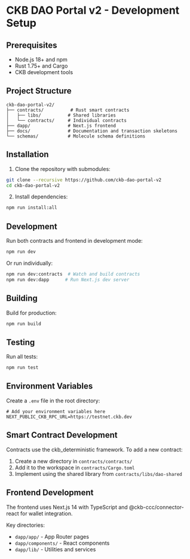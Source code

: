 # CKB DAO Portal v2 - Development Setup

## Prerequisites

- Node.js 18+ and npm
- Rust 1.75+ and Cargo
- CKB development tools

## Project Structure

```
ckb-dao-portal-v2/
├── contracts/          # Rust smart contracts
│   ├── libs/          # Shared libraries
│   └── contracts/     # Individual contracts
├── dapp/              # Next.js frontend
├── docs/              # Documentation and transaction skeletons
└── schemas/           # Molecule schema definitions
```

## Installation

1. Clone the repository with submodules:
```bash
git clone --recursive https://github.com/ckb-dao-portal-v2
cd ckb-dao-portal-v2
```

2. Install dependencies:
```bash
npm run install:all
```

## Development

Run both contracts and frontend in development mode:
```bash
npm run dev
```

Or run individually:
```bash
npm run dev:contracts  # Watch and build contracts
npm run dev:dapp      # Run Next.js dev server
```

## Building

Build for production:
```bash
npm run build
```

## Testing

Run all tests:
```bash
npm run test
```

## Environment Variables

Create a `.env` file in the root directory:
```env
# Add your environment variables here
NEXT_PUBLIC_CKB_RPC_URL=https://testnet.ckb.dev
```

## Smart Contract Development

Contracts use the ckb_deterministic framework. To add a new contract:

1. Create a new directory in `contracts/contracts/`
2. Add it to the workspace in `contracts/Cargo.toml`
3. Implement using the shared library from `contracts/libs/dao-shared`

## Frontend Development

The frontend uses Next.js 14 with TypeScript and @ckb-ccc/connector-react for wallet integration.

Key directories:
- `dapp/app/` - App Router pages
- `dapp/components/` - React components
- `dapp/lib/` - Utilities and services